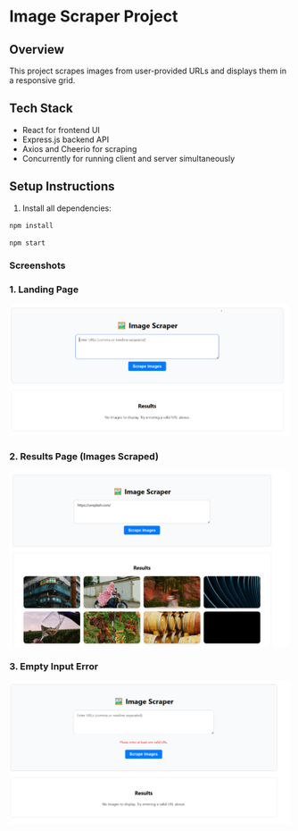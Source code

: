 # Image Scraper Project

## Overview
This project scrapes images from user-provided URLs and displays them in a responsive grid.

## Tech Stack
- React for frontend UI
- Express.js backend API
- Axios and Cheerio for scraping
- Concurrently for running client and server simultaneously

## Setup Instructions
1. Install all dependencies:

```bash
npm install 
```
<!-- Start both frontend and backend servers together: -->
```bash
npm start
```

### Screenshots

### 1. Landing Page
![Landing Page](Screenshots/landing-page.png)

### 2. Results Page (Images Scraped)
![Results Page](Screenshots/results-page.png)

### 3. Empty Input Error
![Empty Input Error](Screenshots/empty-input-error.png)

